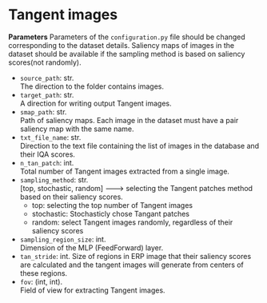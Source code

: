 
# Tangent images
**Parameters**
Parameters of the `configuration.py` file should be changed corresponding to the dataset details. Saliency maps of images in the dataset should be available if the sampling method is based on saliency scores(not randomly).
- `source_path`: str.  
The direction to the folder contains images.
- `target_path`: str.  
A direction for writing output Tangent images.
- `smap_path`: str.  
Path of saliency maps. Each image in the dataset must have a pair saliency map with the same name.
- `txt_file_name`: str.  
Direction to the text file containing the list of images in the database and their IQA scores. 
- `n_tan_patch`: int.  
Total number of Tangent images extracted from a single image.
- `sampling_method`: str.  
[top, stochastic, random] ---> selecting the Tangent patches method based on their saliency scores.
  - top: selecting the top number of Tangent images
  - stochastic: Stochasticly chose Tangant patches
  - random: select Tangent images randomly, regardless of their saliency scores
- `sampling_region_size`: int.  
Dimension of the MLP (FeedForward) layer. 
- `tan_stride`: int.
Size of regions in ERP image that their saliency scores are calculated and the tangent images will generate from centers of these regions.
- `fov`: (int, int).  
Field of view for extracting Tangent images.
